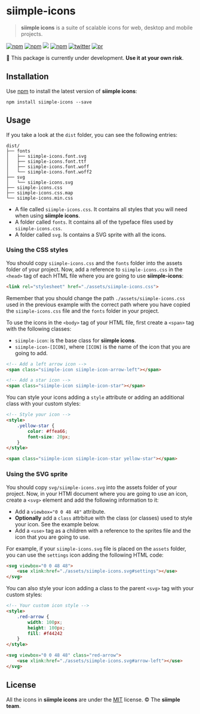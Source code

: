 # siimple-icons

> **siimple icons** is a suite of scalable icons for web, desktop and mobile projects.

[![npm](https://img.shields.io/npm/v/siimple-icons.svg?style=flat-square)](https://www.npmjs.com/package/siimple-icons)
[![npm](https://img.shields.io/npm/dt/siimple-icons.svg?style=flat-square)](https://www.npmjs.com/package/siimple-icons)
[![](https://data.jsdelivr.com/v1/package/npm/siimple-icons/badge)](https://www.jsdelivr.com/package/npm/siimple-icons)
[![npm](https://img.shields.io/npm/l/siimple-icons.svg?style=flat-square)](https://github.com/siimple/siimple)
[![twitter](https://img.shields.io/badge/Twitter-%40siimplecss-blue.svg?style=flat-square)](https://twitter.com/siimplecss)
[![pr](https://img.shields.io/badge/PRs-welcome-brightgreen.svg?style=flat-square)](https://github.com/siimple/siimple)

:construction: This package is currently under development. **Use it at your own risk**.

## Installation 

Use [npm](https://npmjs.com) to install the latest version of **siimple icons**:

```
npm install siimple-icons --save
```


## Usage

If you take a look at the `dist` folder, you can see the following entries: 

```
dist/
├── fonts
│   ├── siimple-icons.font.svg
│   ├── siimple-icons.font.ttf
│   ├── siimple-icons.font.woff
│   └── siimple-icons.font.woff2
├── svg
│   └── siimple-icons.svg
├── siimple-icons.css
├── siimple-icons.css.map
└── siimple-icons.min.css
```

- A file called `siimple-icons.css`. It contains all styles that you will need when using **siimple icons**.
- A folder called `fonts`. It contains all of the typeface files used by `siimple-icons.css`.
- A folder called `svg`. Is contains a SVG sprite with all the icons.


### Using the CSS styles

You should copy `siimple-icons.css` and the `fonts` folder into the assets folder of your project. Now, add a reference to `siimple-icons.css` in the `<head>` tag of each HTML file where you are going to use **siimple-icons**: 

```html
<link rel="stylesheet" href="./assets/siimple-icons.css">
```

Remember that you should change the path `./assets/siimple-icons.css` used in the previous example with the correct path where you have copied the `siimple-icons.css` file and the `fonts` folder in your project. 

To use the icons in the `<body>` tag of your HTML file, first create a `<span>` tag with the following classes: 

- `siimple-icon`: is the base class for **siimple icons**.
- `siimple-icon-[ICON]`, where `[ICON]` is the name of the icon that you are going to add.  

```html 
<!-- Add a left arrow icon -->
<span class="siimple-icon siimple-icon-arrow-left"></span>

<!-- Add a star icon -->
<span class="siimple-icon siimple-icon-star"></span>
```

You can style your icons adding a `style` attribute or adding an additional class with your custom styles: 

```html 
<!-- Style your icon -->
<style>
    .yellow-star {
        color: #ffea66;
        font-size: 20px;
    }
</style>

<span class="siimple-icon siimple-icon-star yellow-star"></span>
```


### Using the SVG sprite

You should copy `svg/siimple-icons.svg` into the assets folder of your project. Now, in your HTMl document where you are going to use an icon, create a `<svg>` element and add the following information to it:

- Add a `viewbox="0 0 48 48"` attribute.
- **Optionally** add a `class` attrbitue with the class (or classes) used to style your icon. See the example below.
- Add a `<use>` tag as a children with a reference to the sprites file and the icon that you are going to use.

For example, if your `siimple-icons.svg` file is placed on the `assets` folder, you can use the `settings` icon adding the following HTML code: 

```html
<svg viewbox="0 0 48 48">
    <use xlink:href="./assets/siimple-icons.svg#settings"></use>
</svg>
```

You can also style your icon adding a class to the parent `<svg>` tag with your custom styles:

```html
<!-- Your custom icon style -->
<style>
    .red-arrow {
        width: 100px;
        height: 100px;
        fill: #f44242
    }
</style>

<svg viewbox="0 0 48 48" class="red-arrow">
    <use xlink:href="./assets/siimple-icons.svg#arrow-left"></use>
</svg>
```


## License 

All the icons in **siimple icons** are under the [MIT](LICENSE) license. &copy; The **siimple team**.

